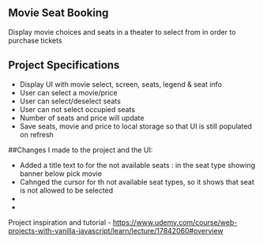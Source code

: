 ## Movie Seat Booking

Display movie choices and seats in a theater to select from in order to purchase tickets

## Project Specifications

- Display UI with movie select, screen, seats, legend & seat info
- User can select a movie/price
- User can select/deselect seats
- User can not select occupied seats
- Number of seats and price will update
- Save seats, movie and price to local storage so that UI is still populated on refresh

##Changes I made to the project and the UI: 

- Added a title text to for the not available seats : in the seat type showing banner below pick movie
- Cahnged the cursor for th not available seat types, so it shows that seat is not allowed to be selected
-
-

Project inspiration and tutorial - https://www.udemy.com/course/web-projects-with-vanilla-javascript/learn/lecture/17842060#overview
